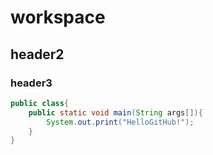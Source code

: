 # workspace

## header2

### header3

```java
public class{
    public static void main(String args[]){
        System.out.print("HelloGitHub!");
    }
}
```
